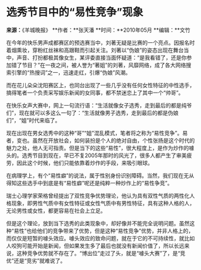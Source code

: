 # 选秀节目中的“易性竞争”现象

**来源：**《羊城晚报》
**作者：**张天潘
**时间：**2010年05月
**编辑：**文竹

在今年的快乐男声成都赛区的预选赛当中，刘著无疑是比赛的一个亮点。因报名时着烟熏妆，穿粉红丝袜和高跟鞋而引起关注。刘著以“伪娘”的姿态出现在舞台当中，声音、打扮都极其像女生，某评委直接当面怀疑道：“是我看错了，还是你参加错了节目？”在一夜之间，被人誉为“著姐”的刘著，风靡网络，成了各大网络搜索引擎的“热搜词”之一，迅速走红，引爆“伪娘”风潮。

而在花儿朵朵沈阳赛区上，也同台出现了一些几乎没有任何女性特征的中性选手，搞得笔者一个负责采写娱乐新闻的女同事，都不禁迷恋上了其中一个“帅哥”。

在快乐女声大赛中，网上一句流行语：“生活就像女子选秀，走到最后的都是纯爷们”，现在就可以多这么一句了：“生活就像男子选秀，走到最后的都是伪娘们”，“姐”时代来临了。

现在出现在男女选秀中的这种“哥”“姐”混乱模式，笔者将之称为“易性竞争”。易者，变也。虽然在开放社会，如何装扮是个人的绝对自由，个性张扬是这个时代的魅力之处，他人无可指责。但是当下的这些“易性”，很大程度上，是作为炒作的噱头的。选秀节目到现在，早已不复2005年那时的风光了，很多人都产生了审美疲劳，因此这个时候，他们只能依靠着炒作的手段，来吸引眼球。

在病理学上，有个“易性癖”的说法，属于性别身份识别障碍。当然，我们现在无从得知这些选手中到底是有“易性癖”呢还是纯粹一种炒作上的“易性争竞”。

瑞士心理学家荣格曾经提出了双性竞争优势理论，他认为具有双性气质的两性化人格现象，即男性气质中有女性特征或女性气质中有男性特征，具有这种人格的人，无论男性或女性，都更容易在社会上立足。

但是这个理论，放到当下选秀的此类现象中，却好像并不能完全说明问题。虽然这种“易性”也给他们的竞争带来了优势，但是这种“易性竞争”优势，并非人格上的，而仅仅是短暂的噱头效应。噱头效应的致命问题，就在于它的不可持续性，就比如人咬狗可能开始是新闻，但如果发生多了最后也就没有新闻价值了，所以长远来说，这种竞争优势就不存在了。“博出位”走过了头，就是“噱头大赛”了，是“竞优”还是“竞劣”就难说了。
